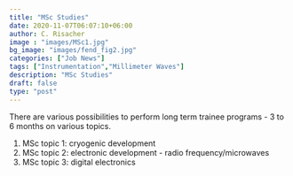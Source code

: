 ```yaml
---
title: "MSc Studies"
date: 2020-11-07T06:07:10+06:00
author: C. Risacher
image : "images/MSc1.jpg"
bg_image: "images/fend_fig2.jpg"
categories: ["Job News"]
tags: ["Instrumentation","Millimeter Waves"]
description: "MSc Studies"
draft: false
type: "post"
---
```


There are various possibilities to perform long term trainee programs - 3 to 6 months on various topics.


1. MSc topic 1: cryogenic development
2. MSc topic 2: electronic development - radio frequency/microwaves
3. MSc topic 3: digital electronics